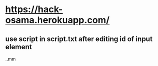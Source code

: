 # https://hack-osama.herokuapp.com/
## use script in script.txt after editing id of input element
..mm

